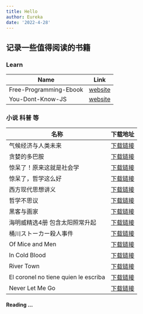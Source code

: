 ```yaml
---
title: Hello
author: Eureka
date: '2022-4-28'
---
```

##  记录一些值得阅读的书籍  
### Learn     
|  Name   | Link|  
|  ----  | ----  |
|  Free-Programming-Ebook|  [website](https://ebookfoundation.github.io/free-programming-books/)|
|  You-Dont-Know-JS|  [website](https://github.com/getify/You-Dont-Know-JS/tree/1ed-zh-CN)|
### 小说 科普 等  
|  名称   | 下载地址|
|  ----  | ----  |
| 气候经济与人类未来  | [下载链接](https://pan.quark.cn/s/78aad40dc6b7) |
| 贪婪的多巴胺  | [下载链接](https://pan.quark.cn/s/350bf50df4fc) |
| 惊呆了！原来这就是社会学  | [下载链接](https://pan.quark.cn/s/90bdee9aa729) |
| 惊呆了，哲学这么好  | [下载链接](https://pan.quark.cn/s/b624491b4790) |
| 西方现代思想讲义  | [下载链接](https://pan.quark.cn/s/9c4ad06f07a4) |
| 哲学不思议  | [下载链接](https://pan.quark.cn/s/aff86d6a77bf) |
| 黑客与画家  | [下载链接](https://pan.quark.cn/s/99530018a9ae) |
| 海明威精选4册 包含太阳照常升起  | [下载链接](https://pan.quark.cn/s/60cd085eb7ab) |
| 桶川ストーカー殺人事件  | [下载链接](https://pan.quark.cn/s/1c50b54caac7) |
| Of Mice and Men  | [下载链接](https://pan.quark.cn/s/ca7abb88ab9f) |
| In Cold Blood  | [下载链接](https://pan.quark.cn/s/60ccb17df3ec) |
| River Town  | [下载链接](https://pan.quark.cn/s/4ff8bf406908) |
| El coronel no tiene quien le escriba  | [下载链接](https://pan.quark.cn/s/7e489acede8e) |
| Never Let Me Go  | [下载链接](https://pan.quark.cn/s/47a8700a8120) |  

#### Reading ...

